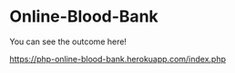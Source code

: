# Online-Blood-Bank

You can see the outcome here!

https://php-online-blood-bank.herokuapp.com/index.php
